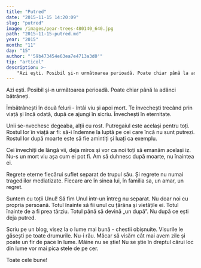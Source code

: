 ```yaml
---
title: "Putred"
date: "2015-11-15 14:20:09"
slug: "putred"
image: /images/pear-trees-480140_640.jpg
path: "2015-11-15-putred.md"
year: "2015"
month: "11"
day: "15"
author: "'59b473454e63ea7e4713a3d0'"
tip: "articol"
description: >-
    "Azi ești. Posibil și-n următoarea perioadă. Poate chiar până la adânci bătrâneți.Îmbătrânești în două feluri - întâi  viu și apoi mort. Te învechești trecând prin viață și încă odată, după ce ajungi "
---
```

<div class="kg-card-markdown"><p>Azi ești. Posibil și-n următoarea perioadă. Poate chiar până la adânci bătrâneți.</p>
<p>Îmbătrânești în două feluri - întâi  viu și apoi mort. Te învechești trecând prin viață și încă odată, după ce ajungi în sicriu. Învechești în eternitate.</p>
<p>Unii se-nvechesc degeaba, alții cu rost. Putregaiul este același pentru toți. Rostul lor în viață ar fi: să-i îndemne la luptă pe cei care încă nu sunt putrezi. Rostul lor după moarte este să fie amintiți și luați ca exemplu.  </p>
<p>Cei învechiți de lângă vii, deja miros și vor ca noi toți să emanăm același iz. Nu-s un mort viu așa cum ei pot fi. Am să duhnesc după moarte, nu înaintea ei.</p>
<p>Regrete eterne fiecărui suflet separat de trupul său. Și regrete nu numai tragediilor mediatizate. Fiecare are în sinea lui, în familia sa, un amar, un regret.</p>
<p>Suntem cu toții Unul! Să fim Unul intr-un întreg nu separat. Nu doar noi cu propria persoană. Totul înainte să fii unul cu țărâna și vietățile ei. Totul înainte de a fi prea târziu. Totul până să devină „un după”. Nu după ce ești deja putred.</p>
<p>Scriu pe un blog, visez la o lume mai bună - chestii obișnuite. Visurile le găsești pe toate drumurile. Nu-i rău. Măcar să visăm cât mai avem zile și poate un fir de pace în lume. Mâine nu se știe! Nu se știe în dreptul cărui loc din lume vor mai pica stele de pe cer. </p>
<p>Toate cele bune!</p>
</div>
    